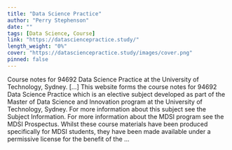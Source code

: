 ```yaml
---
title: "Data Science Practice"
author: "Perry Stephenson"
date: ""
tags: [Data Science, Course]
link: "https://datasciencepractice.study/"
length_weight: "0%"
cover: "https://datasciencepractice.study/images/cover.png"
pinned: false
---
```


Course notes for 94692 Data Science Practice at the University of Technology, Sydney. [...] This website forms the course notes for
94692 Data Science
Practice which is an
elective subject developed as part of the Master of Data Science and
Innovation
program at the University of Technology, Sydney.
For more information about this subject see the Subject Information. For more
information about the MDSI program see the MDSI
Prospectus. Whilst these course materials have been produced specifically for MDSI
students, they have been made available under a permissive
license for the benefit of the  ...
